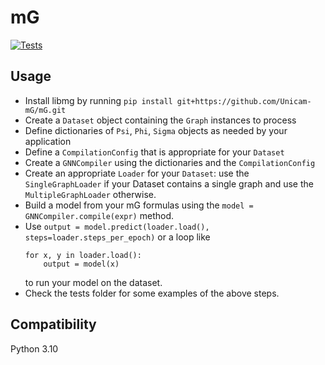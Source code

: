 # mG

[![Tests](https://github.com/Unicam-mG/mG/actions/workflows/tests.yml/badge.svg)](https://github.com/Unicam-mG/mG/actions/workflows/tests.yml)

## Usage
- Install libmg by running `pip install git+https://github.com/Unicam-mG/mG.git`
- Create a `Dataset` object containing the `Graph` instances to process
- Define dictionaries of `Psi`, `Phi`, `Sigma` objects as needed by your application
- Define a `CompilationConfig` that is appropriate for your `Dataset`
- Create a `GNNCompiler` using the dictionaries and the `CompilationConfig`
- Create an appropriate `Loader` for your `Dataset`: use the `SingleGraphLoader` if your Dataset contains a single graph and use the `MultipleGraphLoader` otherwise.
- Build a model from your mG formulas using the `model = GNNCompiler.compile(expr)` method.
- Use `output = model.predict(loader.load(), steps=loader.steps_per_epoch)` or a loop like
    ```
    for x, y in loader.load():
        output = model(x)
    ```
  to run your model on the dataset.
- Check the tests folder for some examples of the above steps.

## Compatibility
Python 3.10
